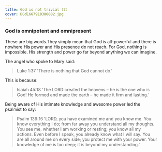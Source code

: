 ```yaml
---
title: God is not trivial (2)
cover: DGd1667910386882.jpg
---
```


### God is omnipotent and omnipresent

These are big words.They simply mean that God is all­-powerful and there is nowhere His power and His presence do not reach. For God, nothing is impossible. His strength and power go far beyond anything we can imagine.

The angel who spoke to Mary said:

> <callout>Luke 1:37</callout>
> 'There is nothing that God cannot do.'

This is because:

> <callout>Isaiah 45:18</callout>
> 'The LORD created the heavens – he is the one who is God! He formed and made the earth – he made it firm and lasting.'

Being aware of His intimate knowledge and awesome power led the psalmist to say:

> <callout>Psalm 139:1­6</callout>
> 'LORD, you have examined me and you know me. You know everything I do; from far away you understand all my thoughts. You see me, whether I am working or resting; you know all my actions. Even before I speak, you already know what I will say. You are all around me on every side; you protect me with your power. Your knowledge of me is too deep; it is beyond my understanding.'
